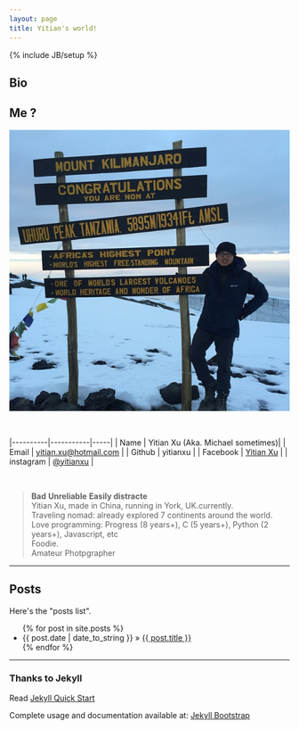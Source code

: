 ```yaml
---
layout: page
title: Yitian's world!
---
```

{% include JB/setup %}


## Bio
__Me ?__
---
![alt text][logo]

[logo]: https://github.com/yitianxu/yitianxu.github.io/blob/master/image/self.png?raw=true
<br />

|----------|-----------|-----|
| Name   | Yitian Xu (Aka. Michael sometimes)| 
| Email  | yitian.xu@hotmail.com | 
| Github | yitianxu | 
| Facebook  | [Yitian Xu](https://www.facebook.com/yitian.xu) |
| instagram | [@yitianxu](https://www.instagram.com/yitianxu/?hl=en) |

<br />

> **Bad** **Unreliable** **Easily distracte** <br />
> Yitian Xu, made in China, running in York, UK.currently.  
> Traveling nomad: already explored 7 continents around the world.  <br />
> Love programming: Progress (8 years+), C (5 years+), Python (2 years+), Javascript, etc <br />
> Foodie. <br />
> Amateur Photpgrapher



----

## Posts


Here's the "posts list".

<ul class="posts">
  {% for post in site.posts %}
    <li><span>{{ post.date | date_to_string }}</span> &raquo; <a href="{{ BASE_PATH }}{{ post.url }}">{{ post.title }}</a></li>
  {% endfor %}
</ul>


---

### Thanks to Jekyll

Read [Jekyll Quick Start](http://jekyllbootstrap.com/usage/jekyll-quick-start.html)

Complete usage and documentation available at: [Jekyll Bootstrap](http://jekyllbootstrap.com)

